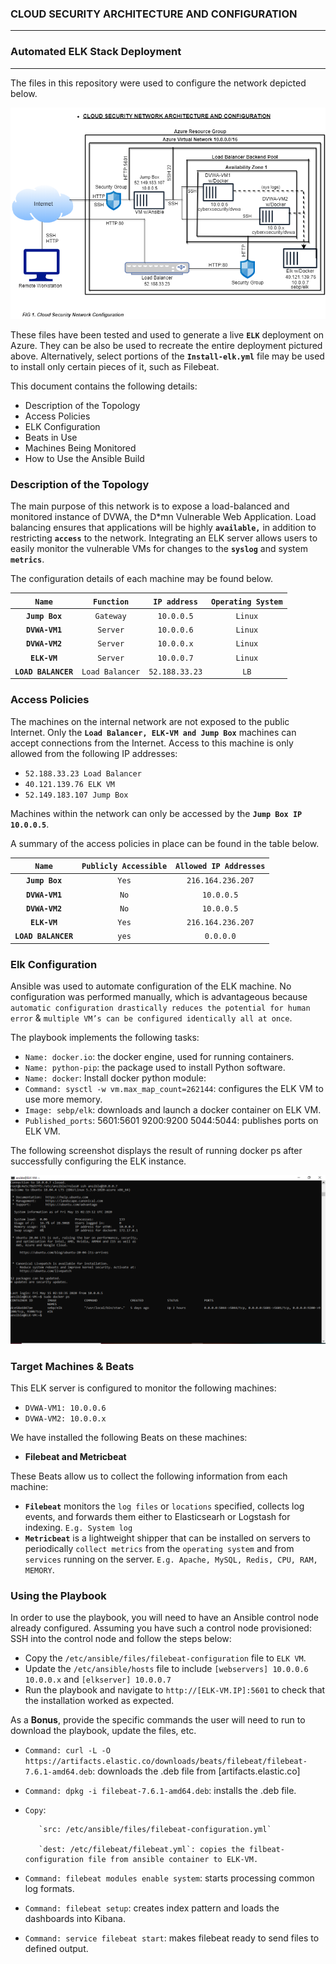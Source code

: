 ### CLOUD SECURITY ARCHITECTURE AND CONFIGURATION
---
### Automated ELK Stack Deployment
***
The files in this repository were used to configure the network depicted below.

![](Diagrams/Week-13_-CLOUD-SECURITY-NETWORK-DIAGRAM.png)

These files have been tested and used to generate a live **`ELK`** deployment on Azure. They can be also be used to recreate the entire deployment pictured above. Alternatively, select portions of the **`Install-elk.yml`** file may be used to install only certain pieces of it, such as Filebeat.

This document contains the following details:
- Description of the Topology
- Access Policies
- ELK Configuration
- Beats in Use
- Machines Being Monitored
- How to Use the Ansible Build


### Description of the Topology
The main purpose of this network is to expose a load-balanced and monitored instance of DVWA, the D*mn Vulnerable Web Application.
Load balancing ensures that applications will be highly **`available,`** in addition to restricting **`access`** to the network.
Integrating an ELK server allows users to easily monitor the vulnerable VMs for changes to the **`syslog`** and system **`metrics`**.

The configuration details of each machine may be found below.

| **`Name`**         | **`Function`**    | **`IP address`** | **`Operating System`**|
|:---------------:|:---------------:|:--------------:|:------------------:|
| **`Jump Box`**    | `Gateway`       | `10.0.0.5`     | `Linux`            |
| **`DVWA-VM1`**    | `Server`        | `10.0.0.6`     | `Linux`            |
| **`DVWA-VM2`**    | `Server`        | `10.0.0.x`     | `Linux`            |
| **`ELK-VM`**      | `Server`        | `10.0.0.7`     | `Linux`            |
| **`LOAD BALANCER`** | `Load Balancer` | `52.188.33.23` | `LB`               |

### Access Policies
The machines on the internal network are not exposed to the public Internet. 
Only the **`Load Balancer, ELK-VM and Jump Box`** machines can accept connections from the Internet. Access to this machine is only allowed from the following IP addresses:
* `52.188.33.23 Load Balancer`
* `40.121.139.76 ELK VM`
* `52.149.183.107 Jump Box`

Machines within the network can only be accessed by the **`Jump Box IP 10.0.0.5`**.

A summary of the access policies in place can be found in the table below.

| **`Name`**          | **`Publicly Accessible`** | **`Allowed IP Addresses`** |
|:---------------:|:---------------------:|:----------------------:|
| **`Jump Box`**      | `Yes`                 | `216.164.236.207`      |
| **`DVWA-VM1`**      | `No`                  | `10.0.0.5`             |
| **`DVWA-VM2`**      | `No`                  | `10.0.0.5`             |
| **`ELK-VM`**        | `Yes`                 | `216.164.236.207`      |
| **`LOAD BALANCER`** | `yes`                 | `0.0.0.0`      |

### Elk Configuration
Ansible was used to automate configuration of the ELK machine. No configuration was performed manually, which is advantageous because `automatic configuration drastically reduces the potential for human error` & `multiple VM’s can be configured identically all at once`.

The playbook implements the following tasks:

* `Name: docker.io`: the docker engine, used for running containers. 
* `Name: python-pip`: the package used to install Python software. 
* `Name: docker`: Install docker python module: 
* `Command: sysctl -w vm.max_map_count=262144`: configures the ELK VM to use more memory.
* `Image: sebp/elk`: downloads and launch a docker container on ELK VM.
* `Published_ports`: 5601:5601 9200:9200 5044:5044: publishes ports on ELK VM.

The following screenshot displays the result of running docker ps after successfully configuring the ELK instance.

![](Diagrams/docker_ps_output.png.png)

### Target Machines & Beats 
This ELK server is configured to monitor the following machines:

* `DVWA-VM1: 10.0.0.6` 
* `DVWA-VM2: 10.0.0.x`

We have installed the following Beats on these machines:
* **Filebeat and Metricbeat**

These Beats allow us to collect the following information from each machine:
* **`Filebeat`** monitors the `log files` or `locations` specified, collects log events, and forwards them either to Elasticsearh or Logstash for indexing. `E.g. System log`
* **`Metricbeat`** is a lightweight shipper that can be installed on servers to periodically `collect metrics` from the `operating system` and from `services` running on the server. `E.g. Apache, MySQL, Redis, CPU, RAM, MEMORY`.

### Using the Playbook
In order to use the playbook, you will need to have an Ansible control node already configured. Assuming you have such a control node provisioned: 
SSH into the control node and follow the steps below:
* Copy the `/etc/ansible/files/filebeat-configuration` file to `ELK VM`.
* Update the `/etc/ansible/hosts` file to include `[webservers] 10.0.0.6 10.0.0.x` and `[elkserver] 10.0.0.7`
* Run the playbook and navigate to `http://[ELK-VM.IP]:5601` to check that the installation worked as expected.

As a **Bonus**, provide the specific commands the user will need to run to download the playbook, update the files, etc.

* `Command: curl -L -O https://artifacts.elastic.co/downloads/beats/filebeat/filebeat-7.6.1-amd64.deb`: downloads the .deb file from [artifacts.elastic.co]
* `Command: dpkg -i filebeat-7.6.1-amd64.deb`: installs the .deb file. 
* `Copy`:

         `src: /etc/ansible/files/filebeat-configuration.yml`
    
         `dest: /etc/filebeat/filebeat.yml`: copies the filbeat-configuration file from ansible container to ELK-VM.
* `Command: filebeat modules enable system`: starts processing common log formats. 
* `Command: filebeat setup`: creates index pattern and loads the dashboards into Kibana.
* `Command: service filebeat start`: makes filebeat ready to send files to defined output.
